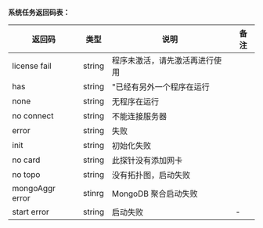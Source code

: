 **系统任务返回码表：**

| **返回码** | **类型** | **说明** | **备注** |
| --- | --- | --- | --- |
| license fail | string | 程序未激活，请先激活再进行使用 | |
| has| string | "已经有另外一个程序在运行 | |
| none | string | 无程序在运行 | |
| no connect | string | 不能连接服务器| |
| error | string | 失败 | |
| init | string | 初始化失败 | |
| no card | string | 此探针没有添加网卡 | |
| no topo | string | 没有拓扑图，启动失败 | |
| mongoAggr error | stinrg | MongoDB 聚合启动失败 | |
| start error| string | 启动失败| - |